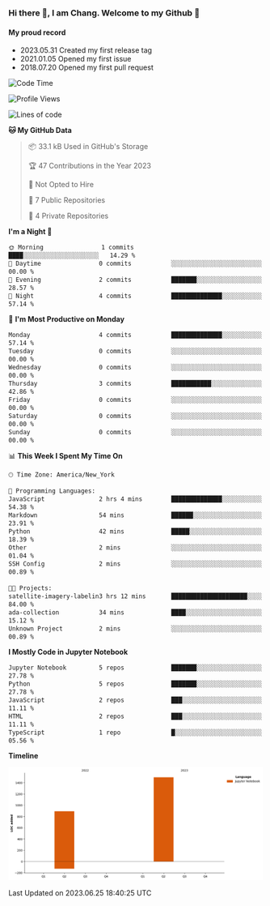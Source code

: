 ### Hi there 👋, I am Chang. Welcome to my Github 🎉

#### My proud record

- 2023.05.31 Created my first release tag
- 2021.01.05 Opened my first issue
- 2018.07.20 Opened my first pull request

<!--START_SECTION:waka-->
![Code Time](http://img.shields.io/badge/Code%20Time-15%20hrs%2027%20mins-blue)

![Profile Views](http://img.shields.io/badge/Profile%20Views-0-blue)

![Lines of code](https://img.shields.io/badge/From%20Hello%20World%20I%27ve%20Written-2.4%20thousand%20lines%20of%20code-blue)

**🐱 My GitHub Data** 

> 📦 33.1 kB Used in GitHub's Storage 
 > 
> 🏆 47 Contributions in the Year 2023
 > 
> 🚫 Not Opted to Hire
 > 
> 📜 7 Public Repositories 
 > 
> 🔑 4 Private Repositories 
 > 
**I'm a Night 🦉** 

```text
🌞 Morning                1 commits           ████░░░░░░░░░░░░░░░░░░░░░   14.29 % 
🌆 Daytime                0 commits           ░░░░░░░░░░░░░░░░░░░░░░░░░   00.00 % 
🌃 Evening                2 commits           ███████░░░░░░░░░░░░░░░░░░   28.57 % 
🌙 Night                  4 commits           ██████████████░░░░░░░░░░░   57.14 % 
```
📅 **I'm Most Productive on Monday** 

```text
Monday                   4 commits           ██████████████░░░░░░░░░░░   57.14 % 
Tuesday                  0 commits           ░░░░░░░░░░░░░░░░░░░░░░░░░   00.00 % 
Wednesday                0 commits           ░░░░░░░░░░░░░░░░░░░░░░░░░   00.00 % 
Thursday                 3 commits           ███████████░░░░░░░░░░░░░░   42.86 % 
Friday                   0 commits           ░░░░░░░░░░░░░░░░░░░░░░░░░   00.00 % 
Saturday                 0 commits           ░░░░░░░░░░░░░░░░░░░░░░░░░   00.00 % 
Sunday                   0 commits           ░░░░░░░░░░░░░░░░░░░░░░░░░   00.00 % 
```


📊 **This Week I Spent My Time On** 

```text
🕑︎ Time Zone: America/New_York

💬 Programming Languages: 
JavaScript               2 hrs 4 mins        ██████████████░░░░░░░░░░░   54.38 % 
Markdown                 54 mins             ██████░░░░░░░░░░░░░░░░░░░   23.91 % 
Python                   42 mins             █████░░░░░░░░░░░░░░░░░░░░   18.39 % 
Other                    2 mins              ░░░░░░░░░░░░░░░░░░░░░░░░░   01.04 % 
SSH Config               2 mins              ░░░░░░░░░░░░░░░░░░░░░░░░░   00.89 % 

🐱‍💻 Projects: 
satellite-imagery-labelin3 hrs 12 mins       █████████████████████░░░░   84.00 % 
ada-collection           34 mins             ████░░░░░░░░░░░░░░░░░░░░░   15.12 % 
Unknown Project          2 mins              ░░░░░░░░░░░░░░░░░░░░░░░░░   00.89 % 
```

**I Mostly Code in Jupyter Notebook** 

```text
Jupyter Notebook         5 repos             ███████░░░░░░░░░░░░░░░░░░   27.78 % 
Python                   5 repos             ███████░░░░░░░░░░░░░░░░░░   27.78 % 
JavaScript               2 repos             ███░░░░░░░░░░░░░░░░░░░░░░   11.11 % 
HTML                     2 repos             ███░░░░░░░░░░░░░░░░░░░░░░   11.11 % 
TypeScript               1 repo              █░░░░░░░░░░░░░░░░░░░░░░░░   05.56 % 
```



**Timeline**

![Lines of Code chart](https://raw.githubusercontent.com/ferreroxc/ferreroxc/main/assets/bar_graph.png)


 Last Updated on 2023.06.25 18:40:25 UTC
<!--END_SECTION:waka-->

<!--
**ferreroxc/ferreroxc** is a ✨ _special_ ✨ repository because its `README.md` (this file) appears on your GitHub profile.

Here are some ideas to get you started:

- 🔭 I’m currently working on ...
- 🌱 I’m currently learning ...
- 👯 I’m looking to collaborate on ...
- 🤔 I’m looking for help with ...
- 💬 Ask me about ...
- 📫 How to reach me: ...
- 😄 Pronouns: ...
- ⚡ Fun fact: ...
-->
